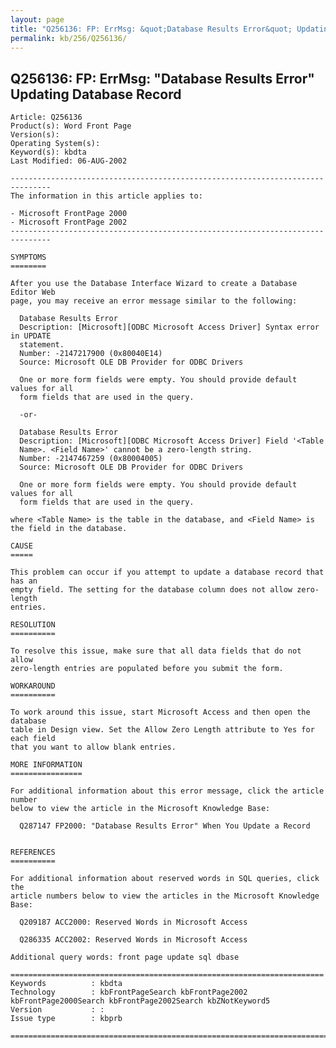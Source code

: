 ```yaml
---
layout: page
title: "Q256136: FP: ErrMsg: &quot;Database Results Error&quot; Updating Database Record"
permalink: kb/256/Q256136/
---
```


## Q256136: FP: ErrMsg: &quot;Database Results Error&quot; Updating Database Record

	Article: Q256136
	Product(s): Word Front Page
	Version(s): 
	Operating System(s): 
	Keyword(s): kbdta
	Last Modified: 06-AUG-2002
	
	-------------------------------------------------------------------------------
	The information in this article applies to:
	
	- Microsoft FrontPage 2000 
	- Microsoft FrontPage 2002 
	-------------------------------------------------------------------------------
	
	SYMPTOMS
	========
	
	After you use the Database Interface Wizard to create a Database Editor Web
	page, you may receive an error message similar to the following:
	
	  Database Results Error
	  Description: [Microsoft][ODBC Microsoft Access Driver] Syntax error in UPDATE
	  statement.
	  Number: -2147217900 (0x80040E14)
	  Source: Microsoft OLE DB Provider for ODBC Drivers
	
	  One or more form fields were empty. You should provide default values for all
	  form fields that are used in the query.
	
	  -or-
	
	  Database Results Error
	  Description: [Microsoft][ODBC Microsoft Access Driver] Field '<Table
	  Name>. <Field Name>' cannot be a zero-length string.
	  Number: -2147467259 (0x80004005)
	  Source: Microsoft OLE DB Provider for ODBC Drivers
	
	  One or more form fields were empty. You should provide default values for all
	  form fields that are used in the query.
	
	where <Table Name> is the table in the database, and <Field Name> is
	the field in the database.
	
	CAUSE
	=====
	
	This problem can occur if you attempt to update a database record that has an
	empty field. The setting for the database column does not allow zero-length
	entries.
	
	RESOLUTION
	==========
	
	To resolve this issue, make sure that all data fields that do not allow
	zero-length entries are populated before you submit the form.
	
	WORKAROUND
	==========
	
	To work around this issue, start Microsoft Access and then open the database
	table in Design view. Set the Allow Zero Length attribute to Yes for each field
	that you want to allow blank entries.
	
	MORE INFORMATION
	================
	
	For additional information about this error message, click the article number
	below to view the article in the Microsoft Knowledge Base:
	
	  Q287147 FP2000: "Database Results Error" When You Update a Record
	
	
	REFERENCES
	==========
	
	For additional information about reserved words in SQL queries, click the
	article numbers below to view the articles in the Microsoft Knowledge Base:
	
	  Q209187 ACC2000: Reserved Words in Microsoft Access
	
	  Q286335 ACC2002: Reserved Words in Microsoft Access
	
	Additional query words: front page update sql dbase
	
	======================================================================
	Keywords          : kbdta 
	Technology        : kbFrontPageSearch kbFrontPage2002 kbFrontPage2000Search kbFrontPage2002Search kbZNotKeyword5
	Version           : :
	Issue type        : kbprb
	
	=============================================================================
	

